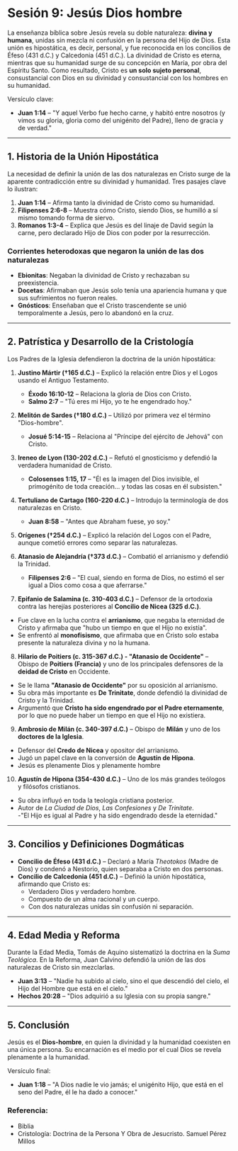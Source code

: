 # Sesión 9: Jesús Dios hombre

La enseñanza bíblica sobre Jesús revela su doble naturaleza: **divina y humana**, unidas sin mezcla ni confusión en la persona del Hijo de Dios. Esta unión es hipostática, es decir, personal, y fue reconocida en los concilios de Éfeso (431 d.C.) y Calcedonia (451 d.C.). La divinidad de Cristo es eterna, mientras que su humanidad surge de su concepción en María, por obra del Espíritu Santo. Como resultado, Cristo es **un solo sujeto personal**, consustancial con Dios en su divinidad y consustancial con los hombres en su humanidad.

Versículo clave:
- **Juan 1:14** – "Y aquel Verbo fue hecho carne, y habitó entre nosotros (y vimos su gloria, gloria como del unigénito del Padre), lleno de gracia y de verdad."

---

## **1. Historia de la Unión Hipostática**
La necesidad de definir la unión de las dos naturalezas en Cristo surge de la aparente contradicción entre su divinidad y humanidad. Tres pasajes clave lo ilustran:

1. **Juan 1:14** – Afirma tanto la divinidad de Cristo como su humanidad.
2. **Filipenses 2:6-8** – Muestra cómo Cristo, siendo Dios, se humilló a sí mismo tomando forma de siervo.
3. **Romanos 1:3-4** – Explica que Jesús es del linaje de David según la carne, pero declarado Hijo de Dios con poder por la resurrección.

### **Corrientes heterodoxas que negaron la unión de las dos naturalezas**
- **Ebionitas**: Negaban la divinidad de Cristo y rechazaban su preexistencia.
- **Docetas**: Afirmaban que Jesús solo tenía una apariencia humana y que sus sufrimientos no fueron reales.
- **Gnósticos**: Enseñaban que el Cristo trascendente se unió temporalmente a Jesús, pero lo abandonó en la cruz.

---

## **2. Patrística y Desarrollo de la Cristología**
Los Padres de la Iglesia defendieron la doctrina de la unión hipostática:

1. **Justino Mártir (†165 d.C.)** – Explicó la relación entre Dios y el Logos usando el Antiguo Testamento.
   - **Éxodo 16:10-12** – Relaciona la gloria de Dios con Cristo.
   - **Salmo 2:7** – "Tú eres mi Hijo, yo te he engendrado hoy."

2. **Melitón de Sardes (†180 d.C.)** – Utilizó por primera vez el término "Dios-hombre".
   - **Josué 5:14-15** – Relaciona al "Príncipe del ejército de Jehová" con Cristo.

3. **Ireneo de Lyon (130-202 d.C.)** – Refutó el gnosticismo y defendió la verdadera humanidad de Cristo.
   - **Colosenses 1:15, 17** – "Él es la imagen del Dios invisible, el primogénito de toda creación... y todas las cosas en él subsisten."

4. **Tertuliano de Cartago (160-220 d.C.)** – Introdujo la terminología de dos naturalezas en Cristo.
   - **Juan 8:58** – "Antes que Abraham fuese, yo soy."

5. **Orígenes (†254 d.C.)** – Explicó la relación del Logos con el Padre, aunque cometió errores como separar las naturalezas.

6. **Atanasio de Alejandría (†373 d.C.)** – Combatió el arrianismo y defendió la Trinidad.
   - **Filipenses 2:6** – "El cual, siendo en forma de Dios, no estimó el ser igual a Dios como cosa a que aferrarse."

7. **Epifanio de Salamina (c. 310-403 d.C.)** – Defensor de la ortodoxia contra las herejías posteriores al **Concilio de Nicea (325 d.C.)**.   
- Fue clave en la lucha contra el **arrianismo**, que negaba la eternidad de Cristo y afirmaba que "hubo un tiempo en que el Hijo no existía".  
- Se enfrentó al **monofisismo**, que afirmaba que en Cristo solo estaba presente la naturaleza divina y no la humana.  

8. **Hilario de Poitiers (c. 315-367 d.C.) - "Atanasio de Occidente"** – Obispo de **Poitiers (Francia)** y uno de los principales defensores de la **deidad de Cristo** en Occidente.  
- Se le llama **"Atanasio de Occidente"** por su oposición al arrianismo.  
- Su obra más importante es **De Trinitate**, donde defendió la divinidad de Cristo y la Trinidad.  
- Argumentó que **Cristo ha sido engendrado por el Padre eternamente**, por lo que no puede haber un tiempo en que el Hijo no existiera.  

9. **Ambrosio de Milán (c. 340-397 d.C.)** – Obispo de **Milán** y uno de los **doctores de la Iglesia**.  
- Defensor del **Credo de Nicea** y opositor del arrianismo.  
- Jugó un papel clave en la conversión de **Agustín de Hipona**.  
- Jesús es plenamente Dios y plenamente hombre

10. **Agustín de Hipona (354-430 d.C.)** – Uno de los más grandes teólogos y filósofos cristianos.  
- Su obra influyó en toda la teología cristiana posterior.  
- Autor de *La Ciudad de Dios*, *Las Confesiones* y *De Trinitate*.  
-"El Hijo es igual al Padre y ha sido engendrado desde la eternidad."  

---

## **3. Concilios y Definiciones Dogmáticas**
- **Concilio de Éfeso (431 d.C.)** – Declaró a María *Theotokos* (Madre de Dios) y condenó a Nestorio, quien separaba a Cristo en dos personas.
- **Concilio de Calcedonia (451 d.C.)** – Definió la unión hipostática, afirmando que Cristo es:
  - Verdadero Dios y verdadero hombre.
  - Compuesto de un alma racional y un cuerpo.
  - Con dos naturalezas unidas sin confusión ni separación.

---

## **4. Edad Media y Reforma**
Durante la Edad Media, Tomás de Aquino sistematizó la doctrina en la *Suma Teológica*. En la Reforma, Juan Calvino defendió la unión de las dos naturalezas de Cristo sin mezclarlas.

- **Juan 3:13** – "Nadie ha subido al cielo, sino el que descendió del cielo, el Hijo del Hombre que está en el cielo."
- **Hechos 20:28** – "Dios adquirió a su Iglesia con su propia sangre."

---

## **5. Conclusión**
Jesús es el **Dios-hombre**, en quien la divinidad y la humanidad coexisten en una única persona. Su encarnación es el medio por el cual Dios se revela plenamente a la humanidad.

Versículo final:
- **Juan 1:18** – "A Dios nadie le vio jamás; el unigénito Hijo, que está en el seno del Padre, él le ha dado a conocer."

### Referencia: 
- Biblia
- Cristología: Doctrina de la Persona Y Obra de Jesucristo. Samuel Pérez Millos
